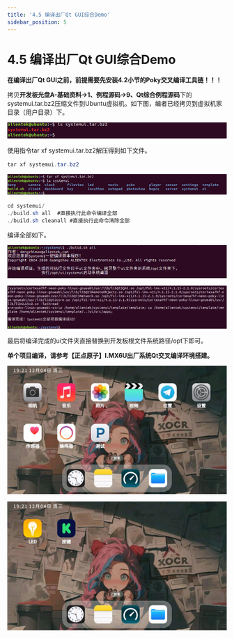 ```yaml
---
title: '4.5 编译出厂Qt GUI综合Demo'
sidebar_position: 5
---
```


# 4.5 编译出厂Qt GUI综合Demo

**在编译出厂Qt GUI之前，前提需要先安装4.2小节的Poky交叉编译工具链！！！**

拷贝**开发板光盘A-基础资料->1、例程源码->9、Qt综合例程源码**下的systemui.tar.bz2压缩文件到Ubuntu虚拟机。如下图，编者已经拷贝到虚拟机家目录（用户目录）下。


![4.5.1](./img/4.5.1.png)

使用指令tar xf systemui.tar.bz2解压得到如下文件。
```c#
tar xf systemui.tar.bz2
```

![4.5.2](./img/4.5.2.png)

```c#
cd systemui/
./build.sh all	#直接执行此命令编译全部
./build.sh cleanall	#直接执行此命令清除全部
```
编译全部如下。

![4.5.3](./img/4.5.3.png)

![4.5.4](./img/4.5.4.png)

最后将编译完成的ui文件夹直接替换到开发板根文件系统路径/opt下即可。

**单个项目编译，请参考【正点原子】I.MX6U出厂系统Qt交叉编译环境搭建。**

![4.5.5](./img/4.5.5.png)

![4.5.6](./img/4.5.6.png)